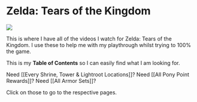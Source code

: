 # Zelda: Tears of the Kingdom
<img src="https://www.zeldadungeon.net/wp-content/uploads/2023/05/Tears-of-the-Kingdom-Official-Art.jpg">

This is where I have all of the videos I watch for Zelda: Tears of the Kingdom. I use these to help me with my playthrough whilst trying to 100% the game.

This is my **Table of Contents** so I can easily find what I am looking for.

Need [[Every Shrine, Tower & Lightroot Locations]]?
Need [[All Pony Point Rewards]]?
Need [[All Armor Sets]]?

Click on those to go to the respective pages.